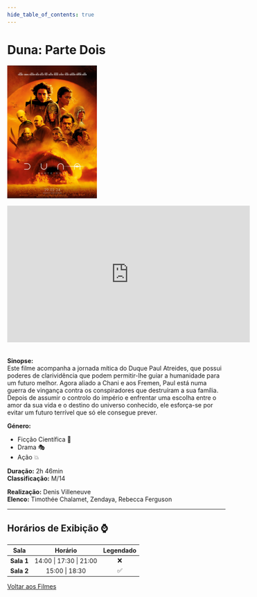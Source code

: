 ```yaml
---
hide_table_of_contents: true
---
```


# Duna: Parte Dois

![Duna: Parte Dois](/img/duna_parte_dois_small.png) &nbsp;&nbsp;&nbsp;&nbsp;&nbsp;&nbsp;&nbsp;&nbsp;&nbsp;&nbsp;&nbsp;&nbsp;&nbsp;&nbsp;&nbsp;&nbsp;&nbsp;&nbsp;&nbsp;&nbsp;&nbsp;&nbsp;&nbsp;&nbsp;&nbsp;&nbsp;&nbsp;&nbsp;&nbsp;&nbsp;&nbsp;&nbsp;&nbsp;&nbsp;&nbsp;&nbsp;&nbsp;&nbsp;&nbsp;&nbsp;&nbsp;&nbsp;&nbsp;&nbsp;&nbsp;&nbsp;&nbsp;&nbsp;&nbsp;&nbsp;&nbsp;&nbsp;&nbsp;&nbsp;&nbsp;&nbsp;&nbsp;&nbsp;&nbsp;&nbsp;
<iframe width="560" height="315" src="https://www.youtube.com/embed/ncwsW3qxQlo?si=Kl3qvybjZW8Gcn_v" title="YouTube video player" frameborder="0" allow="accelerometer; autoplay; clipboard-write; encrypted-media; gyroscope; picture-in-picture; web-share; fullscreen" referrerpolicy="strict-origin-when-cross-origin" allowfullscreen></iframe>&nbsp;

**Sinopse:**  
Este filme acompanha a jornada mítica do Duque Paul Atreides, que possui poderes de clarividência que podem permitir-lhe guiar a humanidade para um futuro melhor. Agora aliado a Chani e aos Fremen, Paul está numa guerra de vingança contra os conspiradores que destruíram a sua família. Depois de assumir o controlo do império e enfrentar uma escolha entre o amor da sua vida e o destino do universo conhecido, ele esforça-se por evitar um futuro terrível que só ele consegue prever.

**Género:** 
- Ficção Científica :rocket:
- Drama :performing_arts: 
- Ação :boom:

**Duração:** 2h 46min  
**Classificação:** M/14

**Realização:** Denis Villeneuve  
**Elenco:** Timothée Chalamet, Zendaya, Rebecca Ferguson

---

## Horários de Exibição :watch:

| Sala        | Horário                   | Legendado          |
|:-----------:|:-------------------------:|:------------------:|
| **Sala 1**  | 14:00 \| 17:30 \| 21:00   | :x:                |
| **Sala 2**  | 15:00 \| 18:30            | :white_check_mark: |

[Voltar aos Filmes](/docs/filmes)